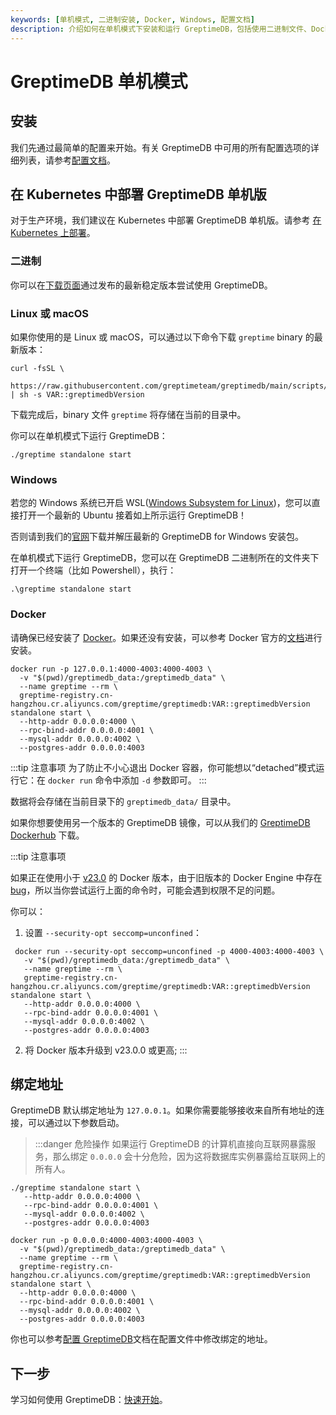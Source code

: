 ```yaml
---
keywords: [单机模式, 二进制安装, Docker, Windows, 配置文档]
description: 介绍如何在单机模式下安装和运行 GreptimeDB，包括使用二进制文件、Docker 和 Windows 的安装方法。
---
```


# GreptimeDB 单机模式

## 安装

我们先通过最简单的配置来开始。有关 GreptimeDB 中可用的所有配置选项的详细列表，请参考[配置文档](/user-guide/deployments-administration/configuration.md)。

## 在 Kubernetes 中部署 GreptimeDB 单机版

对于生产环境，我们建议在 Kubernetes 中部署 GreptimeDB 单机版。请参考 [在 Kubernetes 上部署](/user-guide/deployments-administration/deploy-on-kubernetes/overview.md)。

### 二进制

你可以在[下载页面](https://greptime.cn/download)通过发布的最新稳定版本尝试使用 GreptimeDB。

### Linux 或 macOS

如果你使用的是 Linux 或 macOS，可以通过以下命令下载 `greptime` binary 的最新版本：

```shell
curl -fsSL \
  https://raw.githubusercontent.com/greptimeteam/greptimedb/main/scripts/install.sh | sh -s VAR::greptimedbVersion
```

下载完成后，binary 文件 `greptime` 将存储在当前的目录中。

你可以在单机模式下运行 GreptimeDB：

```shell
./greptime standalone start
```

### Windows

若您的 Windows 系统已开启 WSL([Windows Subsystem for Linux](https://learn.microsoft.com/en-us/windows/wsl/about))，您可以直接打开一个最新的 Ubuntu 接着如上所示运行 GreptimeDB！

否则请到我们的[官网](https://greptime.com/resources)下载并解压最新的 GreptimeDB for Windows 安装包。

在单机模式下运行 GreptimeDB，您可以在 GreptimeDB 二进制所在的文件夹下打开一个终端（比如 Powershell），执行：

```shell
.\greptime standalone start
```

### Docker

请确保已经安装了 [Docker](https://www.docker.com/)。如果还没有安装，可以参考 Docker 官方的[文档](https://www.docker.com/get-started/)进行安装。

```shell
docker run -p 127.0.0.1:4000-4003:4000-4003 \
  -v "$(pwd)/greptimedb_data:/greptimedb_data" \
  --name greptime --rm \
  greptime-registry.cn-hangzhou.cr.aliyuncs.com/greptime/greptimedb:VAR::greptimedbVersion standalone start \
  --http-addr 0.0.0.0:4000 \
  --rpc-bind-addr 0.0.0.0:4001 \
  --mysql-addr 0.0.0.0:4002 \
  --postgres-addr 0.0.0.0:4003
```

:::tip 注意事项
为了防止不小心退出 Docker 容器，你可能想以“detached”模式运行它：在 `docker run` 命令中添加 `-d` 参数即可。
:::

数据将会存储在当前目录下的 `greptimedb_data/` 目录中。

如果你想要使用另一个版本的 GreptimeDB 镜像，可以从我们的 [GreptimeDB Dockerhub](https://hub.docker.com/r/greptime/greptimedb) 下载。

:::tip 注意事项

如果正在使用小于 [v23.0](https://docs.docker.com/engine/release-notes/23.0/) 的 Docker 版本，由于旧版本的 Docker Engine 中存在 [bug](https://github.com/moby/moby/pull/42681)，所以当你尝试运行上面的命令时，可能会遇到权限不足的问题。

你可以：

1. 设置 `--security-opt seccomp=unconfined`：

  ```shell
   docker run --security-opt seccomp=unconfined -p 4000-4003:4000-4003 \
     -v "$(pwd)/greptimedb_data:/greptimedb_data" \
     --name greptime --rm \
     greptime-registry.cn-hangzhou.cr.aliyuncs.com/greptime/greptimedb:VAR::greptimedbVersion standalone start \
     --http-addr 0.0.0.0:4000 \
     --rpc-bind-addr 0.0.0.0:4001 \
     --mysql-addr 0.0.0.0:4002 \
     --postgres-addr 0.0.0.0:4003
  ```

2. 将 Docker 版本升级到 v23.0.0 或更高;
:::

## 绑定地址

GreptimeDB 默认绑定地址为 `127.0.0.1`。如果你需要能够接收来自所有地址的连接，可以通过以下参数启动。

> :::danger 危险操作
> 如果运行 GreptimeDB 的计算机直接向互联网暴露服务，那么绑定 `0.0.0.0` 会十分危险，因为这将数据库实例暴露给互联网上的所有人。

<Tabs>

<TabItem value="二进制" label="二进制">

```shell
./greptime standalone start \
   --http-addr 0.0.0.0:4000 \
   --rpc-bind-addr 0.0.0.0:4001 \
   --mysql-addr 0.0.0.0:4002 \
   --postgres-addr 0.0.0.0:4003
```

</TabItem>

<TabItem value="Docker" label="Docker">

```shell
docker run -p 0.0.0.0:4000-4003:4000-4003 \
  -v "$(pwd)/greptimedb_data:/greptimedb_data" \
  --name greptime --rm \
  greptime-registry.cn-hangzhou.cr.aliyuncs.com/greptime/greptimedb:VAR::greptimedbVersion standalone start \
  --http-addr 0.0.0.0:4000 \
  --rpc-bind-addr 0.0.0.0:4001 \
  --mysql-addr 0.0.0.0:4002 \
  --postgres-addr 0.0.0.0:4003
```

</TabItem>

</Tabs>

你也可以参考[配置 GreptimeDB](/user-guide/deployments-administration/configuration.md)文档在配置文件中修改绑定的地址。

## 下一步

学习如何使用 GreptimeDB：[快速开始](../quick-start.md)。
